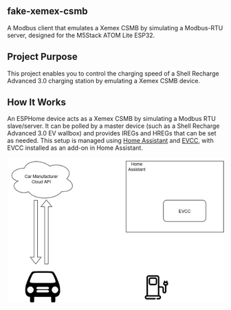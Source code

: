 ## fake-xemex-csmb

A Modbus client that emulates a Xemex CSMB by simulating a Modbus-RTU server, designed for the M5Stack ATOM Lite ESP32.

## Project Purpose

This project enables you to control the charging speed of a Shell Recharge Advanced 3.0 charging station by emulating a Xemex CSMB device.

## How It Works

An ESPHome device acts as a Xemex CSMB by simulating a Modbus RTU slave/server. It can be polled by a master device (such as a Shell Recharge Advanced 3.0 EV wallbox) and provides IREGs and HREGs that can be set as needed. This setup is managed using [Home Assistant](https://www.home-assistant.io/) and [EVCC](https://evcc.io/en/), with EVCC installed as an add-on in Home Assistant.

![Data Flows](pictures/Charger_setup.drawio.png "Data Flows")